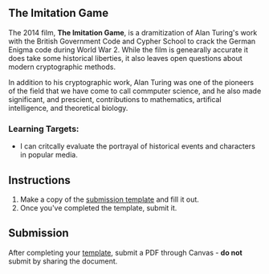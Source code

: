 ---
---

[//]: # ( <p><iframe src="https://douglasurner.github.io/Common/cs-movies/imitation-game/" width="100%" height="666px"></iframe></p> )

## The Imitation Game

The 2014 film, **The Imitation Game**, is a dramitization of Alan Turing's work with the British Government Code and Cypher School to crack the German Enigma code during World War 2. While the film is genearally accurate it does take some historical liberties, it also leaves open questions about modern cryptographic methods.

In addition to his cryptographic work, Alan Turing was one of the pioneers of the field that we have come to call commputer science, and he also made significant, and prescient, contributions to mathematics, artifical intelligence, and theoretical biology.

[template]: <https://docs.google.com/document/d/1LkRh56tnk9HgkklFtkQ27QESWzvlrENdYLaS6Kj5alU/edit?usp=sharing>

<!--- [Slides: SLIDE_DECK_TITLE][slides] - right-click and choose **Open link in a new tab** to view. --->

### Learning Targets:

* I can critcally evaluate the portrayal of historical events and characters in popular media.

## Instructions

1. Make a copy of the [submission template][template] and fill it out.
1. Once you've completed the template, submit it.

## Submission

After completing your [template][], submit a PDF through Canvas - **do not** submit by sharing the document.

